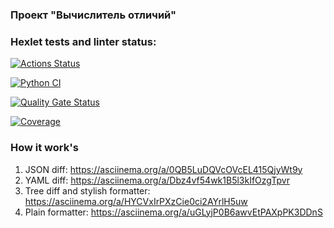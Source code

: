 ### Проект "Вычислитель отличий"

### Hexlet tests and linter status:
[![Actions Status](https://github.com/INafanya/python-project-50/actions/workflows/hexlet-check.yml/badge.svg)](https://github.com/INafanya/python-project-50/actions)

[![Python CI](https://github.com/INafanya/python-project-50/actions/workflows/pyci.yaml/badge.svg)](https://github.com/INafanya/python-project-50/actions/workflows/pyci.yaml)

[![Quality Gate Status](https://sonarcloud.io/api/project_badges/measure?project=INafanya_python-project-50&metric=alert_status)](https://sonarcloud.io/summary/new_code?id=INafanya_python-project-50)

[![Coverage](https://sonarcloud.io/api/project_badges/measure?project=INafanya_python-project-50&metric=coverage)](https://sonarcloud.io/summary/new_code?id=INafanya_python-project-50)
### How it work's
1. JSON diff: https://asciinema.org/a/0QB5LuDQVcOVcEL415QjyWt9y
2. YAML diff: https://asciinema.org/a/Dbz4vf54wk1B5l3kIfOzgTpvr
3. Tree diff and stylish formatter: https://asciinema.org/a/HYCVxIrPXzCie0ci2AYrlH5uw
4. Plain formatter: https://asciinema.org/a/uGLyjP0B6awvEtPAXpPK3DDnS

